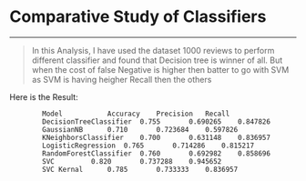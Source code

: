 # Comparative Study of Classifiers
<hr>

> In this Analysis, I have used the dataset 1000 reviews to perform different classifier and found that Decision tree is winner of all.
> But when the cost of false Negative is higher then batter to go with SVM as SVM is having heigher Recall then the others

Here is the Result:

			Model			Accuracy	Precision	Recall
			DecisionTreeClassifier	0.755		0.690265	0.847826
			GaussianNB		0.710		0.723684	0.597826
			KNeighborsClassifier	0.700		0.631148	0.836957
			LogisticRegression	0.765		0.714286	0.815217
			RandomForestClassifier	0.760		0.692982	0.858696
			SVC			0.820		0.737288	0.945652
			SVC Kernal		0.785		0.733333	0.836957